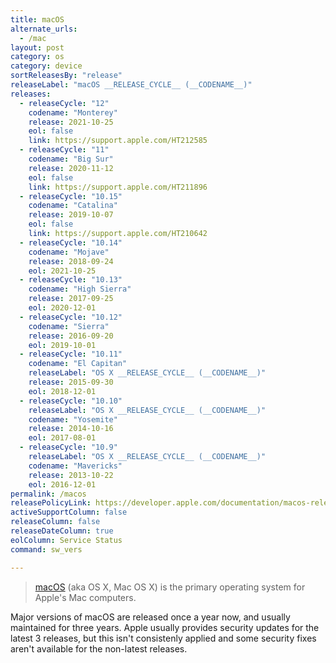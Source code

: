 ```yaml
---
title: macOS
alternate_urls:
  - /mac
layout: post
category: os
category: device
sortReleasesBy: "release"
releaseLabel: "macOS __RELEASE_CYCLE__ (__CODENAME__)"
releases:
  - releaseCycle: "12"
    codename: "Monterey"
    release: 2021-10-25
    eol: false
    link: https://support.apple.com/HT212585
  - releaseCycle: "11"
    codename: "Big Sur"
    release: 2020-11-12
    eol: false
    link: https://support.apple.com/HT211896
  - releaseCycle: "10.15"
    codename: "Catalina"
    release: 2019-10-07
    eol: false
    link: https://support.apple.com/HT210642
  - releaseCycle: "10.14"
    codename: "Mojave"
    release: 2018-09-24
    eol: 2021-10-25
  - releaseCycle: "10.13"
    codename: "High Sierra"
    release: 2017-09-25
    eol: 2020-12-01
  - releaseCycle: "10.12"
    codename: "Sierra"
    release: 2016-09-20
    eol: 2019-10-01
  - releaseCycle: "10.11"
    codename: "El Capitan"
    releaseLabel: "OS X __RELEASE_CYCLE__ (__CODENAME__)"
    release: 2015-09-30
    eol: 2018-12-01
  - releaseCycle: "10.10"
    releaseLabel: "OS X __RELEASE_CYCLE__ (__CODENAME__)"
    codename: "Yosemite"
    release: 2014-10-16
    eol: 2017-08-01
  - releaseCycle: "10.9"
    releaseLabel: "OS X __RELEASE_CYCLE__ (__CODENAME__)"
    codename: "Mavericks"
    release: 2013-10-22
    eol: 2016-12-01
permalink: /macos
releasePolicyLink: https://developer.apple.com/documentation/macos-release-notes
activeSupportColumn: false
releaseColumn: false
releaseDateColumn: true
eolColumn: Service Status
command: sw_vers

---
```

>[macOS](https://en.wikipedia.org/wiki/MacOS) (aka OS X, Mac OS X) is the primary operating system for Apple's Mac computers.

Major versions of macOS are released once a year now, and usually maintained for three years. Apple usually provides security updates for the latest 3 releases, but this isn't consistenly applied and some security fixes aren't available for the non-latest releases.
